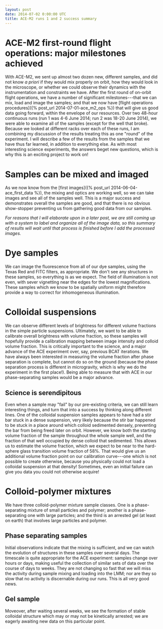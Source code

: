 ```yaml
---
layout: post
date: 2014-07-02 0:00:00 UTC
title: ACE-M2 runs 1 and 2 success summary
---
```


# ACE-M2 first-round flight operations: major milestones achieved

With ACE-M2, we sent up almost two dozen new, different samples, and did not know _a priori_ if they would mix properly on orbit, how they would look in the microscope, or whether we could observe their dynamics with the instrumentation and constraints we have. After the first round of on-orbit flight operations, we have a number of significant milestones---that we can mix, load and image the samples; and that we now have 
[flight operations procedures]({% post_url 2014-07-01-ace_m2_ops %}) that will give us good data going forward, within the envelope of our resources. Over two 48-hour continuous runs (run 1 was 4-6 June 2014; run 2 was 18-20 June 2014), we were able to examine all of the samples (except for the well that broke). Because we looked at different racks over each of these runs, I am combining my discussion of the results treating this as one "round" of the experiment. I will describe a few of the results from the samples that we have thus far learned, in addition to everything else. As with most interesting science experiments, the answers beget new questions, which is why this is an exciting project to work on! 

# Samples can be mixed and imaged

As we now know from the [first images]({% post_url 2014-06-04-ace_first_data %}), the mixing and optics are working well, so we can take images and see all of the samples well. This is a major success and demonstrates overall the samples are good, and that there is no obvious show-stopper preventing us from gathering good data from our samples.

*For reasons that I will elaborate upon in a later post, we are still coming up with a system to label and organize all of the image data, so this summary of results will wait until that process is finished before I add the processed images.*

# Dye samples

We can image the fluorescence from all of our dye samples, using the Texas Red and FITC filters, as appropriate. We don't see any structures in these samples, so everything is as we expect. The field of illumination is not even, with sever vignetting near the edges for the lowest magnifications. These samples which we know to be spatially uniform might therefore provide a way to correct for inhomogeneous illumination.

# Colloidal suspensions

We can observe different levels of brightness for different volume fractions in the simple particle suspensions. Ultimately, we want to be able to calibrate overall brightness with volume fraction, so these samples will hopefully provide a calibration mapping between image intensity and colloid volume fraction. This is critically important to the science, and a major advance of the ACE experiment over, say, previous BCAT iterations. We have always been interested in measuring the volume fraction after phase separation is complete, but cannot do so on the ground (because the phase separation process is different in microgravity, which is why we do the experiment in the first place!). Being able to measure that with ACE in our phase-separating samples would be a major advance.

## Science is serendipitous

Even when a sample may "fail" by our pre-existing criteria, we can still learn interesting things, and turn that into a success by thinking along different lines. One of the colloidal suspension samples appears to have had a stir bar stuck in a dense suspension, very likely because the stir bar happened to be stuck in a place around which colloid sedimented densely, preventing the bar from being freed later on orbit. However, we know both the starting volume fraction of the sample throughout the whole sample well, and the fraction of that well occupied by dense colloid that sedimented. This allows us to estimate the volume fraction, which we expect to be near to the hard-sphere glass transition volume fraction of 58%. That would give us an additional volume fraction point on our calibration curve---one which is not possible to create otherwise, because you physically could not load a colloidal suspension at that density! Sometimes, even an initial failure can give you data you could not otherwise acquire!

# Colloid-polymer mixtures

We have three colloid-polymer mixture sample classes. One is a phase-separating mixture of small particles and polymer; another is a phase-separating one with large particles; and the third is an arrested gel (at least on earth) that involves large particles and polymer.

## Phase separating samples

Initial observations indicate that the mixing is sufficient, and we can watch the evolution of structures in these samples over several days. The timescale is quite appropriate for the ACE experiment: samples change over hours or days, making useful the collection of similar sets of data over the course of days to weeks. They are not changing so fast that we will miss the activity during sample mixing and loading into the LMM; nor are they so slow that no activity is discernable during our runs. This is all very good news.

## Gel sample

Moveover, after waiting several weeks, we see the formation of stable colloidal structure which may or may not be kinetically arrested; we are eagerly awaiting new data on this particular point.
